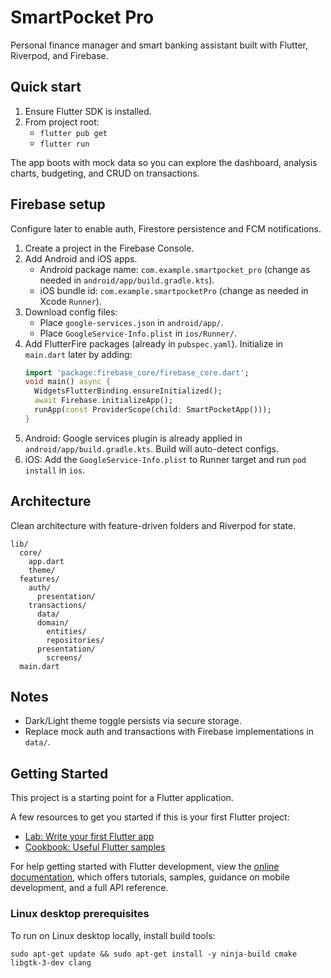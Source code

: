 # SmartPocket Pro

Personal finance manager and smart banking assistant built with Flutter, Riverpod, and Firebase.

## Quick start

1. Ensure Flutter SDK is installed.
2. From project root:
   - `flutter pub get`
   - `flutter run`

The app boots with mock data so you can explore the dashboard, analysis charts, budgeting, and CRUD on transactions.

## Firebase setup

Configure later to enable auth, Firestore persistence and FCM notifications.

1. Create a project in the Firebase Console.
2. Add Android and iOS apps.
   - Android package name: `com.example.smartpocket_pro` (change as needed in `android/app/build.gradle.kts`).
   - iOS bundle id: `com.example.smartpocketPro` (change as needed in Xcode `Runner`).
3. Download config files:
   - Place `google-services.json` in `android/app/`.
   - Place `GoogleService-Info.plist` in `ios/Runner/`.
4. Add FlutterFire packages (already in `pubspec.yaml`). Initialize in `main.dart` later by adding:
   ```dart
   import 'package:firebase_core/firebase_core.dart';
   void main() async {
     WidgetsFlutterBinding.ensureInitialized();
     await Firebase.initializeApp();
     runApp(const ProviderScope(child: SmartPocketApp()));
   }
   ```
5. Android: Google services plugin is already applied in `android/app/build.gradle.kts`. Build will auto-detect configs.
6. iOS: Add the `GoogleService-Info.plist` to Runner target and run `pod install` in `ios`.

## Architecture

Clean architecture with feature-driven folders and Riverpod for state.

```
lib/
  core/
    app.dart
    theme/
  features/
    auth/
      presentation/
    transactions/
      data/
      domain/
        entities/
        repositories/
      presentation/
        screens/
  main.dart
```

## Notes

- Dark/Light theme toggle persists via secure storage.
- Replace mock auth and transactions with Firebase implementations in `data/`.

## Getting Started

This project is a starting point for a Flutter application.

A few resources to get you started if this is your first Flutter project:

- [Lab: Write your first Flutter app](https://docs.flutter.dev/get-started/codelab)
- [Cookbook: Useful Flutter samples](https://docs.flutter.dev/cookbook)

For help getting started with Flutter development, view the
[online documentation](https://docs.flutter.dev/), which offers tutorials,
samples, guidance on mobile development, and a full API reference.

### Linux desktop prerequisites

To run on Linux desktop locally, install build tools:

```
sudo apt-get update && sudo apt-get install -y ninja-build cmake libgtk-3-dev clang
```